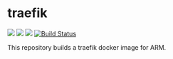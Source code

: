 # traefik
[![](https://images.microbadger.com/badges/image/armswarm/traefik.svg)](https://microbadger.com/images/armswarm/traefik "Get your own image badge on microbadger.com") [![](https://images.microbadger.com/badges/version/armswarm/traefik.svg)](https://microbadger.com/images/armswarm/traefik "Get your own version badge on microbadger.com") [![](https://images.microbadger.com/badges/commit/armswarm/traefik.svg)](https://microbadger.com/images/armswarm/traefik "Get your own commit badge on microbadger.com") [![Build Status](https://drone.veiled.land/api/badges/armswarm/traefik/status.svg)](https://drone.veiled.land/armswarm/traefik)

This repository builds a traefik docker image for ARM.
